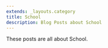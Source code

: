 ```yaml
---
extends: _layouts.category
title: School
description: Blog Posts about School
---
```


These posts are all about School.